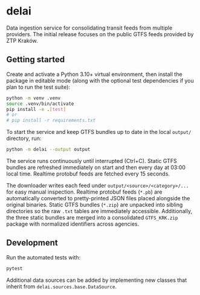 # delai

Data ingestion service for consolidating transit feeds from multiple providers. The initial release focuses on the public GTFS feeds provided by ZTP Kraków.

## Getting started

Create and activate a Python 3.10+ virtual environment, then install the package in editable mode (along with the optional test dependencies if you plan to run the test suite):

```bash
python -m venv .venv
source .venv/bin/activate
pip install -e .[test]
# or
# pip install -r requirements.txt
```

To start the service and keep GTFS bundles up to date in the local `output/` directory, run:

```bash
python -m delai --output output
```

The service runs continuously until interrupted (Ctrl+C). Static GTFS bundles are refreshed immediately on start and then every day at 03:00 local time. Realtime protobuf feeds are fetched every 15 seconds.

The downloader writes each feed under `output/<source>/<category>/...` for easy manual inspection.
Realtime protobuf feeds (`*.pb`) are automatically converted to pretty-printed JSON files placed alongside the original binaries.
Static GTFS bundles (`*.zip`) are unpacked into sibling directories so the raw `.txt` tables are immediately accessible.
Additionally, the three static bundles are merged into a consolidated `GTFS_KRK.zip` package with normalized identifiers across agencies.

## Development

Run the automated tests with:

```bash
pytest
```

Additional data sources can be added by implementing new classes that inherit from `delai.sources.base.DataSource`.